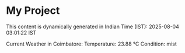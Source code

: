 # My Project

This content is dynamically generated in Indian Time (IST): 2025-08-04 03:01:22 IST


Current Weather in Coimbatore:
Temperature: 23.88 °C
Condition: mist

